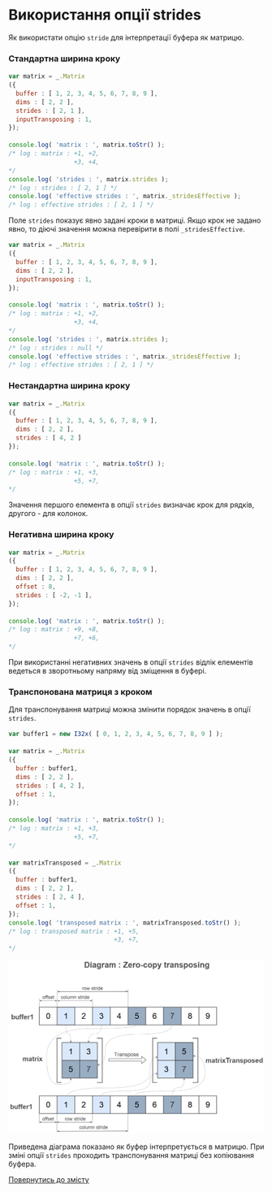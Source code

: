 # Використання опції strides

Як використати опцію <code>stride</code> для інтерпретації буфера як матрицю.

### Стандартна ширина кроку

```js
var matrix = _.Matrix
({
  buffer : [ 1, 2, 3, 4, 5, 6, 7, 8, 9 ],
  dims : [ 2, 2 ],
  strides : [ 2, 1 ],
  inputTransposing : 1,
});

console.log( 'matrix : ', matrix.toStr() );
/* log : matrix : +1, +2,
                  +3, +4,
*/
console.log( 'strides : ', matrix.strides );
/* log : strides : [ 2, 1 ] */
console.log( 'effective strides : ', matrix._stridesEffective );
/* log : effective strides : [ 2, 1 ] */
```

Поле `strides` показує явно задані кроки в матриці. Якщо крок не задано явно, то діючі значення можна перевірити в полі `_stridesEffective`.

```js
var matrix = _.Matrix
({
  buffer : [ 1, 2, 3, 4, 5, 6, 7, 8, 9 ],
  dims : [ 2, 2 ],
  inputTransposing : 1,
});

console.log( 'matrix : ', matrix.toStr() );
/* log : matrix : +1, +2,
                  +3, +4,
*/
console.log( 'strides : ', matrix.strides );
/* log : strides : null */
console.log( 'effective strides : ', matrix._stridesEffective );
/* log : effective strides : [ 2, 1 ] */
```

### Нестандартна ширина кроку

```js
var matrix = _.Matrix
({
  buffer : [ 1, 2, 3, 4, 5, 6, 7, 8, 9 ],
  dims : [ 2, 2 ],
  strides : [ 4, 2 ]
});

console.log( 'matrix : ', matrix.toStr() );
/* log : matrix : +1, +3,
                  +5, +7,
*/
```

Значення першого елемента в опції `strides` визначає крок для рядків, другого - для колонок.

### Негативна ширина кроку

```js
var matrix = _.Matrix
({
  buffer : [ 1, 2, 3, 4, 5, 6, 7, 8, 9 ],
  dims : [ 2, 2 ],
  offset : 8,
  strides : [ -2, -1 ],
});

console.log( 'matrix : ', matrix.toStr() );
/* log : matrix : +9, +8,
                  +7, +6,
*/
```

При використанні негативних значень в опції `strides` відлік елементів ведеться в зворотньому напряму від зміщення в буфері.

### Транспонована матриця з кроком

Для транспонування матриці можна змінити порядок значень в опції `strides`.

```js
var buffer1 = new I32x( [ 0, 1, 2, 3, 4, 5, 6, 7, 8, 9 ] );

var matrix = _.Matrix
({
  buffer : buffer1,
  dims : [ 2, 2 ],
  strides : [ 4, 2 ],
  offset : 1,
});

console.log( 'matrix : ', matrix.toStr() );
/* log : matrix : +1, +3,
                  +5, +7,
*/

var matrixTransposed = _.Matrix
({
  buffer : buffer1,
  dims : [ 2, 2 ],
  strides : [ 2, 4 ],
  offset : 1,
});
console.log( 'transposed matrix : ', matrixTransposed.toStr() );
/* log : transposed matrix : +1, +5,
                             +3, +7,
*/
```

![ZeroCopyTransposing.png](../../img/ZeroCopyTransposing.png)

Приведена діаграма показано як буфер інтерпретується в матрицю. При зміні опції `strides` проходить транспонування матриці без копіювання буфера.

[Повернутись до змісту](../README.md#Туторіали)
